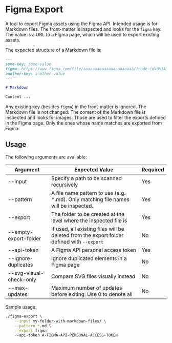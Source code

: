 # Figma Export

A tool to export Figma assets using the Figma API.
Intended usage is for Markdown files.
The front-matter is inspected and looks for the `figma` key.
The value is a URL to a Figma page, which will be used to export existing assets.

The expected structure of a Markdown file is:

```markdown
---
some-key: some-value
figma: https://www.figma.com/file/aaaaaaaaaaaaaaaaaaaaaa/?node-id=0%3A1
another-key: another-value
---

# Markdown

Content ...
```

Any existing key (besides `figma`) in the front-matter is ignored.
The Markdown file is not changed.
The content of the Markdown file is inspected and looks for images. Those are used to filter the exports defined in the Figma page.
Only the ones whose name matches are exported from Figma.

## Usage

The following arguments are available:

Argument | Expected Value | Required
---------|----------|---------
--input <path> | Specify a path to be scanned recursively | Yes
--pattern <pattern> | A file name pattern to use (e.g. *.md). Only matching file names will be inspected. | Yes
--export <folder> | The folder to be created at the level where the inspected file is | Yes
--empty-export-folder | If used, all existing files will be deleted from the export folder defined with `--export`  | No
--api-token <token> | A Figma API personal access token | Yes
--ignore-duplicates | Ignore duplicated elements in a Figma page | No
--svg-visual-check-only | Compare SVG files visually instead | No
--max-updates | Maximum number of updates before exiting. Use 0 to denote all | No

Sample usage:

```bash
./figma-export \
    --input my-folder-with-markdown-files/ \
    --pattern *.md \
    --export figma
    --api-token A-FIGMA-API-PERSONAL-ACCESS-TOKEN
```
